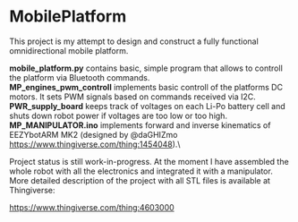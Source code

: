 # MobilePlatform

This project is my attempt to design and construct a fully functional omnidirectional mobile platform. 

<b>mobile_platform.py</b> contains basic, simple program that allows to controll the platform via Bluetooth commands.\
<b>MP_engines_pwm_controll</b> implements basic controll of the platforms DC motors. It sets PWM signals based on commands received via I2C.\
<b>PWR_supply_board</b> keeps track of voltages on each Li-Po battery cell and shuts down robot power if voltages are too low or too high.\
<b>MP_MANIPULATOR.ino</b> implements forward and inverse kinematics of EEZYbotARM MK2 (designed by @daGHIZmo https://www.thingiverse.com/thing:1454048).\

Project status is still work-in-progress. At the moment I have assembled the whole robot with all the electronics and integrated it with a manipulator.
More detailed description of the project with all STL files is available at Thingiverse:

https://www.thingiverse.com/thing:4603000
